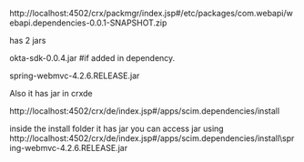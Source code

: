 http://localhost:4502/crx/packmgr/index.jsp#/etc/packages/com.webapi/webapi.dependencies-0.0.1-SNAPSHOT.zip

has 2 jars

okta-sdk-0.0.4.jar  #if added in dependency.

spring-webmvc-4.2.6.RELEASE.jar


Also it has jar in crxde


http://localhost:4502/crx/de/index.jsp#/apps/scim.dependencies/install

inside the install folder it has jar you can access jar using 
http://localhost:4502/crx/de/index.jsp#/apps/scim.dependencies/install\spring-webmvc-4.2.6.RELEASE.jar
